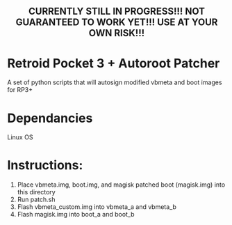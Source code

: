 ## <center>CURRENTLY STILL IN PROGRESS!!! NOT GUARANTEED TO WORK YET!!! USE AT YOUR OWN RISK!!!</center>

# Retroid Pocket 3 + Autoroot Patcher
A set of python scripts that will autosign modified vbmeta and boot images for RP3+  

# Dependancies
Linux OS

# Instructions:
1. Place vbmeta.img, boot.img, and magisk patched boot (magisk.img) into this directory
2. Run patch.sh
3. Flash vbmeta_custom.img into vbmeta_a and vbmeta_b
4. Flash magisk.img into boot_a and boot_b
